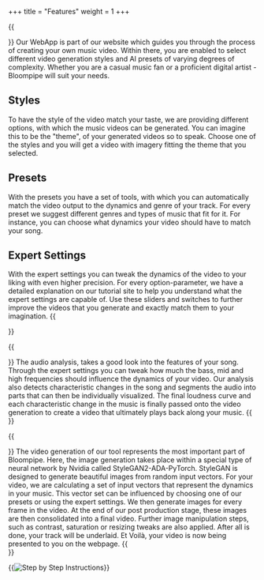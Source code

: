 +++
title = "Features"
weight = 1
+++

{{<section title="WebApp">}}
Our WebApp is part of our website which guides you through the process of creating your own music video. Within there, you are enabled to select different video generation styles and AI presets of varying degrees of complexity. Whether you are a casual music fan or a proficient digital artist - Bloompipe will suit your needs.

## Styles
To have the style of the video match your taste, we are providing different options, with which the music videos can be generated. You can imagine this to be the "theme", of your generated videos so to speak. Choose one of the styles and you will get a video with imagery fitting the theme that you selected.

## Presets
With the presets you have a set of tools, with which you can automatically match the video output to the dynamics and genre of your track. For every preset we suggest different genres and types of music that fit for it. For instance, you can choose what dynamics your video should have to match your song.

## Expert Settings
With the expert settings you can tweak the dynamics of the video to your liking with even higher precision. For every option-parameter, we have a detailed explanation on our tutorial site to help you understand what the expert settings are capable of. Use these sliders and switches to further improve the videos that you generate and exactly match them to your imagination.
{{</section>}}

{{<section title="Audio Analysis">}}
The audio analysis, takes a good look into the features of your song. Through the expert settings you can tweak how much the bass, mid and high frequencies should influence the dynamics of your video. Our analysis also detects characteristic changes in the song and segments the audio into parts that can then be individually visualized. The final loudness curve and each characteristic change in the music is finally passed onto the video generation to create a video that ultimately plays back along your music.
{{</section>}}

{{<section title="Video Generation">}}
The video generation of our tool represents the most important part of Bloompipe. Here, the image generation takes place within a special type of neural network by Nvidia called StyleGAN2-ADA-PyTorch. StyleGAN is designed to generate beautiful images from random input vectors. For your video, we are calculating a set of input vectors that represent the dynamics in your music. This vector set can be influenced by choosing one of our presets or using the expert settings. We then generate images for every frame in the video. At the end of our post production stage, these images are then consolidated into a final video. Further image manipulation steps, such as contrast, saturation or resizing tweaks are also applied. After all is done, your track will be underlaid. Et Voilà, your video is now being presented to you on the webpage.
{{</section>}}

{{<image src="img-steps.png" alt="Step by Step Instructions" caption="Step by Step Instructions">}}
